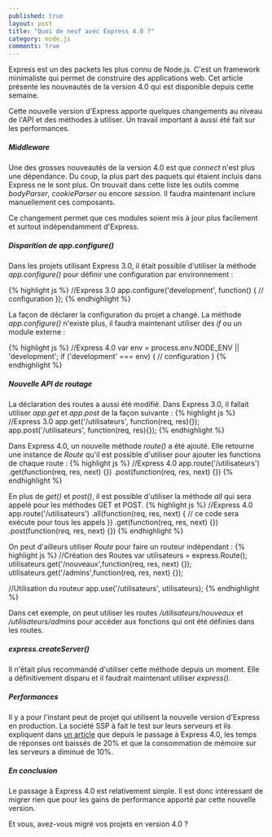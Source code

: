 ```yaml
---
published: true
layout: post
title: "Quoi de neuf avec Express 4.0 ?"
category: node.js
comments: true
---
```


Express est un des packets les plus connu de Node.js. C'est un framework minimaliste qui permet de construire des
applications web. Cet article présente les nouveautés de la version 4.0 qui est disponible depuis cette semaine.

Cette nouvelle version d'Express apporte quelques changements au niveau de l'API et des méthodes à utiliser. Un travail
important à aussi été fait sur les performances.

<!--more-->

##### Middleware
Une des grosses nouveautés de la version 4.0 est que _connect_ n'est plus une dépendance. Du coup, la plus part des
paquets qui étaient incluis dans Express ne le sont plus. On trouvait dans cette liste les outils comme _bodyParser_,
_cookieParser_ ou encore _session_. Il faudra maintenant inclure manuellement ces composants.

Ce changement permet que ces modules soient mis à jour plus facilement et surtout indépendamment d'Express.

##### Disparition de app.configure()

Dans les projets utilisant Express 3.0, il était possible d'utiliser la méthode _app.configure()_ pour définir une
configuration par environnement :

{% highlight js %}
//Express 3.0
app.configure('development', function() {
   // configuration
});
{% endhighlight %}

La façon de déclarer la configuration du projet a changé. La méthode _app.configure()_ n'existe plus, il faudra
maintenant utiliser des _if_ ou un module externe :

{% highlight js %}
//Express 4.0
var env = process.env.NODE_ENV || 'development';
if ('development' ===
 env) {
   // configuration
}
{% endhighlight %}

##### Nouvelle API de routage

La déclaration des routes a aussi été modifié. Dans Express 3.0, il fallait utiliser _app.get_ et _app.post_ de la façon
suivante : 
{% highlight js %}
//Express 3.0
app.get('/utilisateurs', function(req, res){});
app.post('/utilisateurs', function(req, res){});
{% endhighlight %}

Dans Express 4.0, un nouvelle méthode _route()_ a été ajouté. Elle retourne une instance de _Route_ qu'il est possible
d'utiliser pour ajouter les functions de chaque route :
{% highlight js %}
//Express 4.0
app.route('/utilisateurs')
  .get(function(req, res, next) {})
  .post(function(req, res, next) {})
{% endhighlight %}

En plus de _get()_ et _post()_, il est possible d'utiliser la méthode _all_ qui sera appelé pour les méthodes GET et
POST.
{% highlight js %}
//Express 4.0
app.route('/utilisateurs')
  .all(function(req, res, next) {
    // ce code sera exécute pour tous les appels
  })
  .get(function(req, res, next) {})
  .post(function(req, res, next) {})
{% endhighlight %}

On peut d'ailleurs utiliser _Route_ pour faire un routeur indépendant :
{% highlight js %}
//Création des Routes
var utilisateurs = express.Route();
utilisateurs.get('/nouveaux',function(req, res, next) {});
utilisateurs.get('/admins',function(req, res, next) {});

//Utilisation du routeur
app.use('/utilisateurs', utilisateurs);
{% endhighlight %}

Dans cet exemple, on peut utiliser les routes _/utilisateurs/nouveaux_ et _/utilisateurs/admins_ pour accéder aux
fonctions qui ont été définies dans les routes.

##### express.createServer()

Il n'était plus recommandé d'utiliser cette méthode depuis un moment. Elle a définitivement disparu et il faudrait
maintenant utiliser _express()_.

##### Performances 

Il y a pour l'instant peut de projet qui utilisent la nouvelle version d'Express en production. La société SSP à fait le
test sur leurs serveurs et ils expliquent dans <a
href="http://tech.secretsaucepartners.com/express-4-tested-in-production/" target="_blank">un article</a> que depuis le
passage à Express 4.0, les temps de réponses ont baissés de 20% et que la consommation de mémoire sur les serveurs a
diminué de 10%.

##### En conclusion

Le passage à Express 4.0 est relativement simple. Il est donc intéressant de migrer rien que pour les gains de
performance apporté par cette nouvelle version.

Et vous, avez-vous migré vos projets en version 4.0 ?
